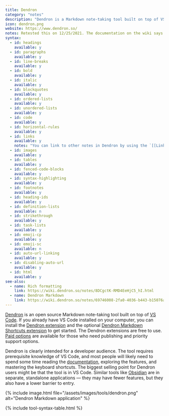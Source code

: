 ```yaml
---
title: Dendron
category: "notes"
description: "Dendron is a Markdown note-taking tool built on top of VS Code."
icon: dendron.png
website: https://www.dendron.so/
notes: Retested this on 12/25/2021. The documentation on the wiki says it supports footnotes and abbreviations, but I don't see those rendered in the output.
syntax:
  - id: headings
    available: y
  - id: paragraphs
    available: y
  - id: line-breaks
    available: y
  - id: bold
    available: y
  - id: italic
    available: y
  - id: blockquotes
    available: y
  - id: ordered-lists
    available: y
  - id: unordered-lists
    available: y
  - id: code
    available: y
  - id: horizontal-rules
    available: y
  - id: links
    available: y
    notes: "You can link to other notes in Dendron by using the `[[Link name|filename]]` syntax."
  - id: images
    available: y
  - id: tables
    available: y
  - id: fenced-code-blocks
    available: y
  - id: syntax-highlighting
    available: y
  - id: footnotes
    available: y
  - id: heading-ids
    available: y
  - id: definition-lists
    available: n
  - id: strikethrough
    available: y
  - id: task-lists
    available: y
  - id: emoji-cp
    available: y
  - id: emoji-sc
    available: n
  - id: auto-url-linking
    available: y
  - id: disabling-auto-url
    available: y
  - id: html
    available: y
see-also:
  - name: Rich formatting
    link: https://wiki.dendron.so/notes/8DCgctK-RMD4EeHjC5_hI.html
  - name: Dendron Markdown
    link: https://wiki.dendron.so/notes/69746008-2fa0-4036-b443-b15076a3d6bf.html
---
```


[Dendron](https://www.dendron.so) is an open source Markdown note-taking tool built on top of [VS Code](/tools/vscode/). If you already have VS Code installed on your computer, you can install the [Dendron extension](https://marketplace.visualstudio.com/items?itemName=dendron.dendron) and the optional [Dendron Markdown Shortcuts extension](https://marketplace.visualstudio.com/items?itemName=dendron.dendron-markdown-shortcuts) to get started. The Dendron extensions are free to use. [Paid options](https://accounts.dendron.so/account/subscribe) are available for those who need publishing and priority support options.

Dendron is clearly intended for a developer audience. The tool requires prerequisite knowledge of VS Code, and most people will likely need to spend some time reading the [documentation](https://wiki.dendron.so/), exploring the features, and mastering the keyboard shortcuts. The biggest selling point for Dendron users might be that the tool is in VS Code. Similar tools like [Obsidian](/tools/obsidian/) are in separate, standalone applications — they may have fewer features, but they also have a lower barrier to entry.

{% include image.html file="/assets/images/tools/dendron.png" alt="Dendron Markdown application" %}

{% include tool-syntax-table.html %}
